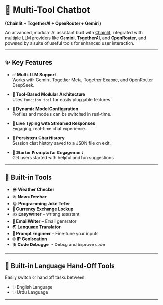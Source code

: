 # 🧠 Multi-Tool Chatbot  
**(Chainlit + TogetherAI + OpenRouter + Gemini)**

An advanced, modular AI assistant built with [Chainlit](https://www.chainlit.io/), integrated with multiple LLM providers like **Gemini**, **TogetherAI**, and **OpenRouter**, and powered by a suite of useful tools for enhanced user interaction.

---

## ✨ Key Features

- ✅ **Multi-LLM Support**  
  Works with Gemini, Together Meta, Together Exaone, and OpenRouter DeepSeek.

- 🔧 **Tool-Based Modular Architecture**  
  Uses `function_tool` for easily pluggable features.

- 🧠 **Dynamic Model Configuration**  
  Profiles and models can be switched in real-time.

- 💬 **Live Typing with Streamed Responses**  
  Engaging, real-time chat experience.

- 🧾 **Persistent Chat History**  
  Session chat history saved to a JSON file on exit.

- 🎯 **Starter Prompts for Engagement**  
  Get users started with helpful and fun suggestions.

---

## 🧰 Built-in Tools

- 🌦️ **Weather Checker**  
- 🗞️ **News Fetcher**  
- 😂 **Programming Joke Teller**  
- 💱 **Currency Exchange Lookup**  
- ✍️ **EasyWriter** – Writing assistant  
- 📧 **EmailWriter** – Email generator  
- 🌏 **Language Translator**  
- 🧪 **Prompt Engineer** – Fine-tune your inputs
- 🌐 **IP Geolocation**
- 🪲 **Code Debugger** - Debug and improve code

---

## 🔮 Built-in Language Hand-Off Tools

Easily switch or hand off tasks between:

- ✨ English Language
- ✨ Urdu Language

---